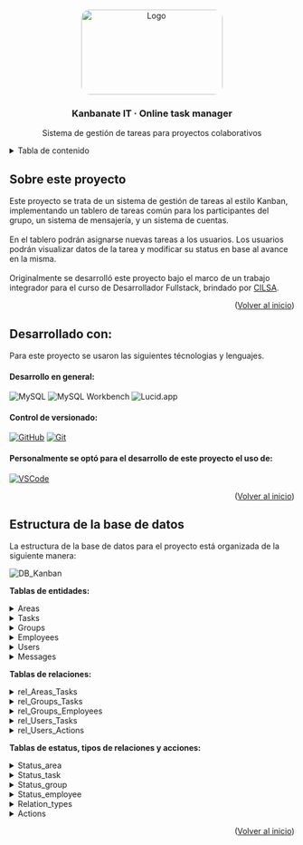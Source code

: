 <!-- Improved compatibility of back to top link: See: https://github.com/othneildrew/Best-README-Template/pull/73 -->
<a id="readme-top"></a>

<!-- PROJECT LOGO -->
<br />
<div align="center">
  <a href="https://github.com/user-attachments/assets/825259a5-6541-41a5-bca8-17c579a46380">
    <img src="https://github.com/user-attachments/assets/825259a5-6541-41a5-bca8-17c579a46380" alt="Logo" width="250" height="150" style="border-radius:15px;">
  </a>

  <h3 align="center"> Kanbanate IT · Online task manager </h3>

  <p align="center">
    Sistema de gestión de tareas para proyectos colaborativos
    <br />
  </p>
</div>

<!-- TABLE OF CONTENTS -->
<details>
  <summary>Tabla de contenido </summary>
  <ol>
    <li><a href="#about"> Sobre el proyecto</a></li>
    <li><a href="#develop-with">Desarrollado con</a></li>
    <li><a href="#project-structure">Estructura del proyecto </a></li>
  </ol>
</details>


<a id="about"></a>
<!-- ABOUT THE PROJECT -->
## Sobre este proyecto

Este proyecto se trata de un sistema de gestión de tareas al estilo Kanban, implementando un tablero de tareas común para los participantes del grupo, un sistema de mensajería, y un sistema de cuentas.<br><br>
En el tablero podrán asignarse nuevas tareas a los usuarios. Los usuarios podrán visualizar datos de la tarea y modificar su status en base al avance en la misma.
<br><br>
Originalmente se desarrolló este proyecto bajo el marco de un trabajo integrador para el curso de Desarrollador Fullstack, brindado por [CILSA](https://www.cilsa.org/).

<p align="right">(<a href="#readme-top">Volver al inicio</a>)</p>

<a id="develop-with"></a>
## Desarrollado con:

Para este proyecto se usaron las siguientes técnologias y lenguajes<!-- y librerias:-->.

#### Desarrollo en general:

![MySQL](https://img.shields.io/badge/MySQL-4479A1?style=for-the-badge&logo=mysql&logoColor=white)
![MySQL Workbench](https://img.shields.io/badge/MySQL_Workbench-00758F?style=for-the-badge&logo=mysql&logoColor=white)
![Lucid.app](https://img.shields.io/badge/Lucid.app-FFAB00?style=for-the-badge&logo=data:image/svg+xml;base64,<BASE64_ENCODED_LOGO_HERE>&logoColor=white)

#### Control de versionado: 
<!--y deploy de demo:-->

[![GitHub][GitHub.com]][GitHub-url]
[![Git][Git.com]][Git-url]

#### Personalmente se optó para el desarrollo de este proyecto el uso de:

[![VSCode][VSCode.com]][VSCode-url]

<p align="right">(<a href="#readme-top">Volver al inicio</a>)</p>

<a id="project-structure"></a>
## Estructura de la base de datos

La estructura de la base de datos para el proyecto está organizada de la siguiente manera:

![DB_Kanban](https://github.com/user-attachments/assets/eddc9555-ab9f-497e-9324-99a7f53af68b)

**Tablas de entidades:**

<details>
  <summary> Areas </summary>
  <br>
  <ul>
    <li>
      Create:

   ```sh
     CREATE TABLE IF NOT EXISTS `Areas` (
      `id` INT auto_increment PRIMARY KEY,
      `name` VARCHAR(50) NOT NULL UNIQUE,
      `description` VARCHAR(100),
      `status` INT NOT NULL DEFAULT 1,
      FOREIGN KEY (`status`) REFERENCES `Status_area`(`id`),
      INDEX (`name`)
   ```
  </li>
    <li>
      Insert:

   ```sh
      INSERT INTO `Areas`(`name`, `description`)
      VALUES 
        ('Producción','Creación de productos para la venta.'),
        ('Dirección','Controla todas las áreas de trabajo que se encuentran en la empresa.'),
        ('Administración','Encargada de la operación de la empresaa en sentido general, desde contrataciones, pagos a personal.'),
        ('Ventas', 'Distribuye los productos a cambio de dinero.'),
        ('Contabilidad', 'Llevan el registro contable de la actividad financiera de la empresa.');
   ```
  </li>
    <li>
      Select - Join:
      
   ```sh
    SELECT a.name, a.description, s.name as 'status'
    FROM Areas as a
    INNER JOIN Status_area as s
    ON a.status = s.id;
   ```

![Captura de pantalla 2024-09-04 145121](https://github.com/user-attachments/assets/be143dc2-c182-46fb-82f2-54fd66f6e8cb)

  </li>
      <li>
      Update:
      
   ```sh
    UPDATE `Areas` SET description='área encargada de comercializar los productos.' WHERE name='Ventas';
   ```
  </li>
      <li>
      Delete:
      
   ```sh
    DELETE FROM `Areas` WHERE name='Producción';
   ```
  </li>
  </ul>
</details>

<details>
  <summary> Tasks </summary>
  <br>
  <ul>
    <li>
      Create:

   ```sh
    CREATE TABLE IF NOT EXISTS `Tasks` (
      `id` INT auto_increment PRIMARY KEY,
      `name` VARCHAR(50) NOT NULL,
      `description` VARCHAR(250),
      `status` INT NOT NULL DEFAULT 1,
      `deadline` DATE,
      `date_start` TIMESTAMP DEFAULT CURRENT_TIMESTAMP,
      `date_last_update` DATETIME,
      `date_end` DATETIME,
      `is_active` TINYINT(1) NOT NULL DEFAULT 1,
      FOREIGN KEY (`status`) REFERENCES `Status_task`(`id`),
      INDEX (`name`)
    );
   ```
  </li>
    <li>
      Insert:

   ```sh
    INSERT INTO `Tasks`(`name`, `description`, `status`, deadline, date_start, date_last_update, date_end, is_active)
    VALUES('Organizar reuniones','Coordinar fechas, preparar agendas y tomar notas.','1','2024/12/04','2024/09/02','2024/09/02 12:02:25','2024/12/04 00:00:00 ','1'),
    ('Presupuestación','Desarrollar y revisar presupuestos anuales o trimestrales','2','2024/12/04','2024/09/02','2024/09/02 12:02:25','2024/12/04 00:00:00 ','1'),
    ('Capacitación','Organizar sesiones de formación y desarrollo para empleados','4','2024/12/04','2024/09/02','2024/09/02 12:02:25','2024/12/04 00:00:00 ','0');
   ```
  </li>
    <li>
      Select - Join:
      
   ```sh
    SELECT t.name, t.description, t.deadline, t.date_start, t.date_last_update, t.date_end, s.name as 'status'
    FROM Tasks as t
    INNER JOIN Status_task as s
    ON t.status = s.id
    WHERE t.is_active = 1;
   ```

![Captura de pantalla 2024-09-04 145140](https://github.com/user-attachments/assets/b9ced7e2-a4cc-4ea7-a56c-9a5e1ef3ab50)

  </li>
      <li>
      Update:
      
   ```sh
    UPDATE `Tasks` SET status='3' WHERE name= 'Organizar reuniones';
   ```
  </li>
      <li>
      Delete:
      
   ```sh
    DELETE FROM `Tasks` WHERE name= 'Capacitación';
   ```
  </li>
  </ul>
</details>

<details>
  <summary> Groups </summary>
  <br>
  <ul>
    <li>
      Create:

   ```sh
    CREATE TABLE IF NOT EXISTS `Groups` (
      `id` INT auto_increment PRIMARY KEY,
      `area` INT,
      `status` INT NOT NULL DEFAULT 1,
      `is_active` TINYINT(1) NOT NULL DEFAULT 1,
      FOREIGN KEY (`area`) REFERENCES `Areas`(`id`),
      FOREIGN KEY (`status`) REFERENCES `Status_group`(`id`)
    );
   ```
  </li>
    <li>
      Insert:

   ```sh
    INSERT INTO `Groups` (area, `status`)
    VALUES (1, 1),
           (2, 1),
           (3, 1);
   ```
  </li>
    <li>
      Select - Join:
      
   ```sh
    SELECT g.id as 'grupo', a.name as 'area', s.name as 'status'
    FROM `Groups` as g
    JOIN Areas as a
    ON g.area = a.id
    JOIN Status_group as s
    ON g.status = s.id
    WHERE is_active = 1;
   ```

![Captura de pantalla 2024-09-04 145109](https://github.com/user-attachments/assets/8d6d9fc1-721f-4b44-bfaa-86e6b5c12ea8)

  </li>
      <li>
      Update:
      
   ```sh
    UPDATE `Groups` SET `status` = 2 WHERE `id`= 1;
    UPDATE `Groups` SET `is_active` = 0 WHERE `id`= 2;
    UPDATE `Groups` SET `area` = 3 WHERE `id`= 3;
   ```
  </li>
      <li>
      Delete:
      
   ```sh
    DELETE FROM `Groups` WHERE `id`= 1;
   ```
  </li>
  </ul>
</details>

<details>
  <summary> Employees </summary>
  <br>
  <ul>
    <li>
      Create:

   ```sh
      CREATE TABLE IF NOT EXISTS `Employees` (
    `id` INT auto_increment PRIMARY KEY,
    `name` VARCHAR(50) NOT NULL,
    `surname` VARCHAR(50) NOT NULL,
    `DNI` VARCHAR(10) NOT NULL UNIQUE,
    `email` VARCHAR(50) NOT NULL UNIQUE,
    `phone` VARCHAR(20),
    `address` VARCHAR(50),
    `city` VARCHAR(50),
    `country` VARCHAR(50),
    `gender` VARCHAR(10),
    `status` INT NOT NULL DEFAULT 1,
    `is_active` TINYINT(1) NOT NULL DEFAULT 1,
    FOREIGN KEY (`status`) REFERENCES `Status_employee`(`id`),
    INDEX (`DNI`),
    INDEX (`email`)
    );
   ```
  </li>
    <li>
      Insert:

   ```sh
    INSERT INTO `Employees` (`name`, surname, DNI, email, phone, address, city, country, gender)
    VALUES ('Carlos', 'González', '30123456', 'carlos.gonzalez@ejemplo.com', '01112345678', 'Av. Corrientes 1234', 'Buenos Aires', 'Argentina', 'Masculino'),
           ('María', 'Fernández', '32123456', 'maria.fernandez@ejemplo.com', '01187654321', 'Calle Florida 4321', 'Córdoba', 'Argentina', 'Femenino'),
           ('Lucía', 'Martínez', '34123456', 'lucia.martinez@ejemplo.com', '01156781234', 'San Martín 567', 'Rosario', 'Argentina', 'Femenino');
   ```
  </li>
    <li>
      Select - Join:
      
   ```sh
    SELECT e.name, e.surname, e.DNI, e.email, e.phone, e.address, e.city, e.country, e.gender, s.name as 'status'
    FROM Employees as e 
    INNER JOIN Status_employee as s
    ON e.status = s.id
    WHERE e.is_active = 1;
   ```

![Captura de pantalla 2024-09-04 145158](https://github.com/user-attachments/assets/d11ac374-fd9b-4f2f-8ce8-69128b1e43b8)

  </li>
      <li>
      Update:
      
   ```sh
      UPDATE `Employees` SET `city` = 'La Plata' WHERE `id`= 1;
      UPDATE `Employees` SET `email` = 'maria.f.nueva@ejemplo.com' WHERE `id`= 2;
      UPDATE `Employees` SET `phone` = '01165432178' WHERE `id`= 3; 
   ```
  </li>
      <li>
      Delete:
      
   ```sh
    DELETE FROM `Employees` WHERE `id`= 1;
   ```
  </li>
  </ul>
</details>

<details>
  <summary> Users </summary>
  <br>
  <ul>
    <li>
      Create:

   ```sh
     CREATE TABLE IF NOT EXISTS `Users` (
    `id` INT auto_increment PRIMARY KEY,
    `username` VARCHAR(50) NOT NULL UNIQUE,
    `password` CHAR(80),
    `employee` INT NOT NULL UNIQUE,
    `profile_picture` VARCHAR(100),
    `created_at` TIMESTAMP DEFAULT CURRENT_TIMESTAMP,
    `last_online` DATETIME,
    `is_active` TINYINT(1) NOT NULL DEFAULT 1,
    FOREIGN KEY (`employee`) REFERENCES `Employees`(`id`),
    INDEX (`username`)
    );
   ```
  </li>
    <li>
      Insert:

   ```sh
    INSERT INTO `Users` (username, `password`, employee, profile_picture)
    VALUES ('cgonzalez', 'contraseña1hash', 1, 'perfil_carlos.jpg'),
           ('mfernandez', 'contraseña2hash', 2, 'perfil_maria.jpg'),
           ('lmartinez', 'contraseña3hash', 3, 'perfil_lucia.jpg');
   ```
  </li>
    <li>
      Select - Join:
      
   ```sh
    SELECT u.username, u.`password`, CONCAT(e.name, ' ', e.surname) as 'employee', e.email as email
    FROM Users as u
    INNER JOIN Employees as e
    ON u.employee = e.id
    WHERE u.is_active = 1;
   ```

![Captura de pantalla 2024-09-04 145208](https://github.com/user-attachments/assets/cd3e7abe-2776-43e2-b8a0-2c79675ee6c3)


  </li>
      <li>
      Update:
      
   ```sh
    UPDATE `Users` SET `password` = 'nuevacontraseña1hash' WHERE `id`= 1;
    UPDATE `Users` SET `last_online` = '2024-09-01 12:34:56' WHERE `id`= 2;
    UPDATE `Users` SET `profile_picture` = 'nueva_perfil_lucia.jpg' WHERE `id`= 3;
   ```
  </li>
      <li>
      Delete:
      
   ```sh
    DELETE FROM `Users` WHERE `id`= 1;
   ```
  </li>
  </ul>
</details>

<details>
  <summary> Messages </summary>
  <br>
  <ul>
    <li>
      Create:

   ```sh
      CREATE TABLE IF NOT EXISTS `Messages` (
    `id` INT auto_increment PRIMARY KEY,
    `subject` VARCHAR(20),
    `content` TEXT NOT NULL,
    `id_sender` INT NOT NULL,
    `id_recipient` INT NOT NULL,
    `date_sent` TIMESTAMP DEFAULT CURRENT_TIMESTAMP,
    `is_active` TINYINT(1) NOT NULL DEFAULT 1,
    FOREIGN KEY (`id_sender`) REFERENCES `Users`(`id`),
    FOREIGN KEY (`id_recipient`) REFERENCES `Users`(`id`),
    INDEX (`date_sent`)
    );
   ```
  </li>
    <li>
      Insert:

   ```sh
      INSERT INTO `Messages`(subject, content, id_sender, id_recipient, date_sent, is_active)
      VALUES('Reunión','lorem ipsum neque porro quisquam est qui dolorem ipsum quia dolor sit amet','1','2','2024/08/02','1'),
      ('Urgente','lorem ipsum neque porro quisquam est qui dolorem ipsum quia dolor sit amet','2','3','2024/08/02','0'),
      ('Cambios','lorem ipsum neque porro quisquam est qui dolorem ipsum quia dolor sit amet','3','1','2024/08/02','1');
   ```
  </li>
    <li>
      Select - Join:
      
   ```sh
    SELECT m.subject, m.content, CONCAT(sender.name, ' ', sender.surname) as 'FROM', CONCAT(recipient.name, ' ', recipient.surname) as 'TO', m.date_sent
    FROM Messages as m
    JOIN Employees as sender
    ON m.id_sender = sender.id
    JOIN Employees as recipient
    ON m.id_recipient = recipient.id
    WHERE m.is_active = 1;
   ```

![Captura de pantalla 2024-09-04 145216](https://github.com/user-attachments/assets/710eeb1c-56ad-4518-8d43-0e82691b59ef)

  </li>
      <li>
      Update:
      
   ```sh
    UPDATE `Messages` SET subject='URGENTE' WHERE id= '2';
   ```
  </li>
      <li>
      Delete:
      
   ```sh
     DELETE FROM `Messages` WHERE subject= 'Cambios';
   ```
  </li>
  </ul>
</details>


**Tablas de relaciones:**

<details>
  <summary> rel_Areas_Tasks </summary>
  <br>
  <ul>
    <li>
      Create:

   ```sh
    CREATE TABLE IF NOT EXISTS `rel_Areas_Tasks` (
      `id` INT auto_increment PRIMARY KEY,
      `area` INT NOT NULL,
      `task` INT NOT NULL,
      `is_current` TINYINT(1) NOT NULL DEFAULT 1,
      FOREIGN KEY (`area`) REFERENCES `Areas`(`id`),
      FOREIGN KEY (`task`) REFERENCES `Tasks`(`id`)
    );
   ```
  </li>
    <li>
      Insert:

   ```sh
    INSERT INTO `rel_Areas_Tasks`(area, task, is_current)
    VALUES('3','3','1'),
    ('2','1', '1'),
    ('5','2','2');
   ```
  </li>
    <li>
      Select - Join:
      
   ```sh
    SELECT 
        rat.id,
        a.name AS area_name,
        t.name AS task_name,
        rat.is_current
    FROM 
        rel_Areas_Tasks AS rat
    JOIN 
        Areas AS a ON rat.area = a.id
    JOIN 
        Tasks AS t ON rat.task = t.id;
   ```
  </li>
      <li>
      Update:
      
   ```sh
    UPDATE `rel_Areas_Tasks` SET area= 5 WHERE task= 2;
   ```
  </li>
      <li>
      Delete:
      
   ```sh
    DELETE FROM `rel_Areas_Tasks` WHERE area= 2;
   ```
  </li>
  </ul>
</details>

<details>
  <summary> rel_Groups_Tasks </summary>
  <br>
  <ul>
    <li>
      Create:

   ```sh
    CREATE TABLE IF NOT EXISTS `rel_Groups_Tasks` (
      `id` INT auto_increment PRIMARY KEY,
      `group` INT NOT NULL,
      `task` INT NOT NULL,
      FOREIGN KEY (`task`) REFERENCES `Tasks`(`id`),
      FOREIGN KEY (`group`) REFERENCES `Groups`(`id`)
    );
   ```
  </li>
    <li>
      Insert:

   ```sh
    INSERT INTO `rel_Groups_Tasks`(`group`, task)
    VALUES('2','1'),
    ('1','2'),
    ('3','3');
   ```
  </li>
    <li>
      Select - Join:
      
   ```sh
    SELECT 
        rgt.id,
        g.id AS group_id,
        g.status AS group_status,
        t.name AS task_name
    FROM 
        rel_Groups_Tasks AS rgt
    JOIN 
        Groups AS g ON rgt.group = g.id
    JOIN 
        Tasks AS t ON rgt.task = t.id;
   ```
  </li>
      <li>
      Update:
      
   ```sh
    UPDATE `rel_Groups_Tasks` SET `group`= 4 WHERE task= 4;
   ```
  </li>
      <li>
      Delete:
      
   ```sh
    DELETE FROM `rel_Groups_Tasks` WHERE `group`= 3;
   ```
  </li>
  </ul>
</details>

<details>
  <summary> rel_Groups_Employees </summary>
  <br>
  <ul>
    <li>
      Create:

   ```sh
    CREATE TABLE IF NOT EXISTS `rel_Groups_Employees` (
      `id` INT auto_increment PRIMARY KEY,
      `group` INT NOT NULL,
      `employee` INT NOT NULL,
      FOREIGN KEY (`employee`) REFERENCES `Employees`(`id`),
      FOREIGN KEY (`group`) REFERENCES `Groups`(`id`)
    );
   ```
  </li>
    <li>
      Insert:

   ```sh
    INSERT INTO `rel_Groups_Employees` (`group`, employee)
    VALUES (1, 1),
           (2, 2),
           (3, 3);
   ```
  </li>
    <li>
      Select - Join:
      
   ```sh
    SELECT 
        rge.id,
        g.id AS group_id,
        e.name AS employee_name,
        e.surname AS employee_surname
    FROM 
        rel_Groups_Employees AS rge
    JOIN 
        Groups AS g ON rge.group = g.id
    JOIN 
        Employees AS e ON rge.employee = e.id;
   ```
  </li>
      <li>
      Update:
      
   ```sh
    UPDATE `rel_Groups_Employees` SET `employee`= 1 WHERE `id`= 2;
    UPDATE `rel_Groups_Employees` SET `group`= 1 WHERE `id`= 1;
   ```
  </li>
      <li>
      Delete:
      
   ```sh
    DELETE FROM `rel_Groups_Employees` WHERE `id`= 1;
   ```
  </li>
  </ul>
</details>

<details>
  <summary> rel_Users_Tasks </summary>
  <br>
  <ul>
    <li>
      Create:

   ```sh
    CREATE TABLE IF NOT EXISTS `rel_Users_Tasks` (
      `id` INT auto_increment PRIMARY KEY,
      `user` INT NOT NULL,
      `task` INT NOT NULL,
      `relation_type` INT NOT NULL,
      FOREIGN KEY (`relation_type`) REFERENCES `Relation_types`(`id`),
      FOREIGN KEY (`user`) REFERENCES `Users`(`id`),
      FOREIGN KEY (`task`) REFERENCES `Tasks`(`id`)
    );
   ```
  </li>
    <li>
      Insert:

   ```sh
    INSERT INTO `rel_Users_Tasks`(`user`, task, relation_type)
    VALUES('1','2','3'),
    ('2','1','4'),
    ('3','2','1');
   ```
  </li>
    <li>
      Select - Join:
      
   ```sh
    SELECT 
        rut.id,
        u.username AS user_name,
        t.name AS task_name,
        rt.name AS relation_type
    FROM 
        rel_Users_Tasks AS rut
    JOIN 
        Users AS u ON rut.user = u.id
    JOIN 
        Tasks AS t ON rut.task = t.id
    JOIN 
        Relation_types AS rt ON rut.relation_type = rt.id;
   ```
  </li>
      <li>
      Update:
      
   ```sh
    UPDATE `rel_Users_Tasks` SET task= 3 WHERE user= 1;	
   ```
  </li>
      <li>
      Delete:
      
   ```sh
    DELETE FROM `rel_Users_Tasks` WHERE `user`= 2;
   ```
  </li>
  </ul>
</details>

<details>
  <summary> rel_Users_Actions </summary>
  <br>
  <ul>
    <li>
      Create:

   ```sh
    CREATE TABLE IF NOT EXISTS `rel_Users_Actions` (
      `id` INT auto_increment PRIMARY KEY,
      `user` INT NOT NULL,
      `action` INT NOT NULL,
      `objective_type` ENUM('user', 'task', 'message', 'group', 'area'),
      `objective_id` INT,
      `created_at` TIMESTAMP DEFAULT CURRENT_TIMESTAMP,
      `is_active` TINYINT(1) NOT NULL DEFAULT 1,
      FOREIGN KEY (`action`) REFERENCES `Actions`(`id`),
      FOREIGN KEY (`user`) REFERENCES `Users`(`id`)
    );
   ```
  </li>
    <li>
      Insert:

   ```sh
    INSERT INTO `rel_Users_Actions` (`user`, `action`, objective_type, objective_id, is_active)
    VALUES (1, 1, 'task', 1, 1),
           (2, 2, 'task', 2, 1),
           (3, 3, 'task', 3, 1);
   ```
  </li>
    <li>
      Select - Join:
      
   ```sh
    SELECT 
        rua.id,
        u.username AS user_name,
        a.name AS action_name,
        rua.objective_type,
        rua.objective_id,
        rua.created_at
    FROM 
        rel_Users_Actions AS rua
    JOIN 
        Users AS u ON rua.user = u.id
    JOIN 
        Actions AS a ON rua.action = a.id;
   ```
  </li>
      <li>
      Update:
      
   ```sh
    UPDATE `rel_Users_Actions` SET `action`= 2 WHERE `id`= 1;
    UPDATE `rel_Users_Actions` SET `objective_id`= 3 WHERE `id`= 2;
    UPDATE `rel_Users_Actions` SET `objective_type`= 'user' WHERE `id`= 3;
   ```
  </li>
      <li>
      Delete:
      
   ```sh
    DELETE FROM `rel_Users_Actions` WHERE `id`= 1;
   ```
  </li>
  </ul>
</details>


**Tablas de estatus, tipos de relaciones y acciones:**

<details>
  <summary> Status_area </summary>
  <br>
  <ul>
    <li>
      Create:

   ```sh
    CREATE TABLE IF NOT EXISTS `Status_area` (
      `id` INT auto_increment PRIMARY KEY,
      `name` VARCHAR(50) NOT NULL UNIQUE,
      `description` VARCHAR(100)
    );
   ```
  </li>
    <li>
      Insert:

   ```sh
    INSERT INTO `Status_area`(name, description) 
    VALUES ('activa', 'El area está actualmente funcional.'), 
    ('inactiva', 'El area se encuentra temporalmente fuera de funcionamiento.'),
    ('archivada', 'El area no está en funcionamiento y se encuentra archivada sólo para registros historicos'),
    ('bajo revisión', 'El area está funcional, pero está siendo evaluada para su futuro uso o reestructuración.'),
    ('planificada', 'El area está siendo planificada para su futura implementación.'), 
    ('cerrada', 'El area fue cerrada de forma permanente.');
   ```
  </li>
    <li>
      Select:
      
   ```sh
    SELECT * FROM `Status_area`;
   ```

![Captura de pantalla 2024-09-04 144901](https://github.com/user-attachments/assets/39582220-272b-4d70-9b49-7186350608c8)

  </li>
      <li>
      Update:
      
   ```sh
    UPDATE `Status_area` SET name = 'nombre', description = 'descripcion' WHERE id = 5; 
   ```
  </li>
      <li>
      Delete:
      
   ```sh
    DELETE FROM `Status_area` WHERE id=5;
   ```
  </li>
  </ul>
</details>

<details>
  <summary> Status_task </summary>
  <br>
  <ul>
    <li>
      Create:

   ```sh
    CREATE TABLE IF NOT EXISTS `Status_task` (
      `id` INT auto_increment PRIMARY KEY,
      `name` VARCHAR(50) NOT NULL UNIQUE,
      `description` VARCHAR(100)
    );
   ```
  </li>
    <li>
      Insert:

   ```sh
    INSERT INTO `Status_task`(name, description) 
    VALUES ('recién asignada', 'La tarea fue recién asignada.'), 
    ('en resolución', 'La tarea ya fue asignada y está siendo resuelta.'),
    ('completa', 'La tarea ya fue resuelta.'), 
    ('cancelada', 'La tarea fue cancelada y ya no se requiere su resolución.'), 
    ('archivada', 'La tarea fue resuelta hace más de 30 días y se archivó para registro historico.');
   ```
  </li>
    <li>
      Select:
      
   ```sh
    SELECT * FROM `Status_task`;
   ```

![Captura de pantalla 2024-09-04 145011](https://github.com/user-attachments/assets/46430365-92a8-4bab-8058-dc3a08e482b8)

  </li>
      <li>
      Update:
      
   ```sh
    UPDATE `Status_task` SET name = 'nombre', description = 'descripcion' WHERE id = 8; 
   ```
  </li>
      <li>
      Delete:
      
   ```sh
    DELETE FROM `Status_task` WHERE id<10;
   ```
  </li>
  </ul>
</details>

<details>
  <summary> Status_group </summary>
  <br>
  <ul>
    <li>
      Create:

   ```sh
    CREATE TABLE IF NOT EXISTS `Status_group` (
      `id` INT auto_increment PRIMARY KEY,
      `name` VARCHAR(50) NOT NULL UNIQUE,
      `description` VARCHAR(100)
    );
   ```
  </li>
    <li>
      Insert:

   ```sh
    INSERT INTO `Status_group`(name, description) 
    VALUES ('disponible', 'El grupo se encuentra disponible para trabajar en una nueva tarea.'), 
    ('ocupado', 'El grupo está actualmente trabajando en una tarea.'),
    ('limitado', 'El grupo se encuentra disponible, pero con una cantidad inferior de miembros'),
    ('bajo reestructuración', 'El grupo no está disponible, ya que está en busqueda de nuevos miembros'),
    ('no disponible', 'El grupo temporalmente no está disponible ni trabajando en ninguna tarea.'), 
    ('disuelto', 'El grupo fue disuelto permanentemente.');
   ```
  </li>
    <li>
      Select:
      
   ```sh
    SELECT * FROM `Status_group`;
   ```

![Captura de pantalla 2024-09-04 144944](https://github.com/user-attachments/assets/57615667-39e3-436e-813c-14e5e0542db8)

  </li>
      <li>
      Update:
      
   ```sh
    UPDATE `Status_group` SET name = 'nombre', description = 'descripcion' WHERE id = 5; 
   ```
  </li>
      <li>
      Delete:
      
   ```sh
    DELETE FROM `Status_group` WHERE id>=5;
   ```
  </li>
  </ul>
</details>

<details>
  <summary> Status_employee </summary>
  <br>
  <ul>
    <li>
      Create:

   ```sh
    CREATE TABLE IF NOT EXISTS `Status_employee` (
      `id` INT auto_increment PRIMARY KEY,
      `name` VARCHAR(50) NOT NULL UNIQUE,
      `description` VARCHAR(100)
    );
   ```
  </li>
    <li>
      Insert:

   ```sh
    INSERT INTO `Status_employee`(name, description) 
    VALUES ('disponible', 'El empleado se encuentra disponible para trabajar en una nueva tarea.'), 
    ('ocupado', 'El empleado está actualmente trabajando en una tarea.'),
    ('de vacaciones', 'El empleado está de vacaciones.'), 
    ('con licencia', 'El empleado está bajo algún tipo de licencia.'), 
    ('no disponible', 'El empleado temporalmente no está disponible ni trabajando en ninguna tarea.'), 
    ('retirado', 'El empleado ya no se encuentra trabajando en la organización.');
   ```
  </li>
    <li>
      Select:
      
   ```sh
    SELECT * FROM `Status_employee`;
   ```

![Captura de pantalla 2024-09-04 144958](https://github.com/user-attachments/assets/3be9f26b-9ba8-4681-865d-4e9953edb4d1)

  </li>
      <li>
      Update:
      
   ```sh
    UPDATE `Status_employee` SET name = 'nombre', description = 'descripcion' WHERE id = 5; 
   ```
  </li>
      <li>
      Delete:
      
   ```sh
    DELETE FROM `Status_employee` WHERE id<10;
   ```
  </li>
  </ul>
</details>

<details>
  <summary> Relation_types </summary>
  <br>
  <ul>
    <li>
      Create:

   ```sh
    CREATE TABLE IF NOT EXISTS `Relation_types` (
      `id` INT auto_increment PRIMARY KEY,
      `name` VARCHAR(50) NOT NULL UNIQUE,
      `description` VARCHAR(100)
    );
   ```
  </li>
    <li>
      Insert:

   ```sh
    INSERT INTO `Relation_types`(name, description) 
    VALUES ('recién asignada', 'El usuario tiene la tarea asignada.'), 
    ('bajo resolución', 'El usuario está trabajando en la tarea.'),
    ('completa', 'La tarea ya fue resuelta por el usuario.'), 
    ('cancelada', 'La tarea fue cancelada por el usuario.'), 
    ('archivada', 'La tarea fue resuelta hace más de 30 días y el usuario la archivó para registro historico.'),
    ('Modificada', 'El usuario editó el estado o algún campo de la tarea.');
   ```
  </li>
    <li>
      Select:
      
   ```sh
    SELECT * FROM `Relation_types`;
   ```

![Captura de pantalla 2024-09-06 152635](https://github.com/user-attachments/assets/be748493-31de-4106-aafc-5114e3dddb3d)

  </li>
      <li>
      Update:
      
   ```sh
    UPDATE `Relation_types` SET name = 'nombre', description = 'descripcion' WHERE id = 8; 
   ```
  </li>
      <li>
      Delete:
      
   ```sh
    DELETE FROM `Relation_types` WHERE id<10;
   ```
  </li>
  </ul>
</details>

<details>
  <summary> Actions </summary>
  <br>
  <ul>
    <li>
      Create:

   ```sh
    CREATE TABLE IF NOT EXISTS `Actions` (
      `id` INT auto_increment PRIMARY KEY,
      `name` VARCHAR(50) NOT NULL UNIQUE,
      `description` VARCHAR(100)
    );
   ```
  </li>
    <li>
      Insert:

   ```sh
    INSERT INTO `Actions`(name, description) 
    VALUES ('Creado', 'El usuario creó la entidad.'), 
    ('Modificado', 'El usuario modificó la entidad.'),
    ('Eliminado', 'El usuario eliminó la entidad.'), 
    ('Archivado', 'El usuario archivó la entidad.'), 
    ('Asignado', 'El usuario asignó la entidad.');
   ```
  </li>
    <li>
      Select:
      
   ```sh
    SELECT * FROM `Actions`;
   ```

![Captura de pantalla 2024-09-06 152653](https://github.com/user-attachments/assets/6b1d05e2-3603-4e57-bad0-f48277395526)

  </li>
      <li>
      Update:
      
   ```sh
    UPDATE `Actions` SET name = 'nombre', description = 'descripcion' WHERE id = 8; 
   ```
  </li>
      <li>
      Delete:
      
   ```sh
    DELETE FROM `Actions` WHERE id<10;
   ```
  </li>
  </ul>
</details>

<!--
```plaintext

└── 
    └── 
        └── 
            ├── 
            |    └── 
            ├── 
            |      └── 
            ├── 
            |  └── 
            |
            ├── 
            └── 
```
-->

<p align="right">(<a href="#readme-top">Volver al inicio</a>)</p>

<!-- MARKDOWN LINKS & IMAGES -->
<!-- https://www.markdownguide.org/basic-syntax/#reference-style-links -->
[contributors-shield]: https://img.shields.io/github/contributors/othneildrew/Best-README-Template.svg?style=for-the-badge
[contributors-url]: https://github.com/othneildrew/Best-README-Template/graphs/contributors
[forks-shield]: https://img.shields.io/github/forks/othneildrew/Best-README-Template.svg?style=for-the-badge
[forks-url]: https://github.com/othneildrew/Best-README-Template/network/members
[stars-shield]: https://img.shields.io/github/stars/othneildrew/Best-README-Template.svg?style=for-the-badge
[stars-url]: https://github.com/othneildrew/Best-README-Template/stargazers
[issues-shield]: https://img.shields.io/github/issues/othneildrew/Best-README-Template.svg?style=for-the-badge
[issues-url]: https://github.com/othneildrew/Best-README-Template/issues
[license-shield]: https://img.shields.io/github/license/othneildrew/Best-README-Template.svg?style=for-the-badge
[license-url]: https://github.com/othneildrew/Best-README-Template/blob/master/LICENSE.txt
[linkedin-shield]: https://img.shields.io/badge/-LinkedIn-black.svg?style=for-the-badge&logo=linkedin&colorB=555
[linkedin-url]: https://linkedin.com/in/othneildrew
[product-screenshot]: images/screenshot.png

[JavaScript.com]: https://img.shields.io/badge/JavaScript-F7DF1E?logo=javascript&logoColor=white&style=for-the-badge
[JavaScript-url]: https://developer.mozilla.org/en-US/docs/Web/JavaScript

[CSS.com]: https://img.shields.io/badge/CSS-1572B6?logo=css3&logoColor=white&style=for-the-badge
[CSS-url]: https://developer.mozilla.org/en-US/docs/Web/CSS

[HTML.com]: https://img.shields.io/badge/HTML-E34F26?logo=html5&logoColor=white&style=for-the-badge
[HTML-url]: https://developer.mozilla.org/en-US/docs/Web/HTML

[Bootstrap.com]: https://img.shields.io/badge/Bootstrap-563D7C?logo=bootstrap&logoColor=white&style=for-the-badge
[Bootstrap-url]: https://getbootstrap.com

[AOS.com]: https://img.shields.io/badge/AOS-000000?logo=aos&logoColor=white&style=for-the-badge
[AOS-url]: https://michalsnik.github.io/aos/

[SweetAlert.com]: https://img.shields.io/badge/SweetAlert-0078D7?logo=sweetalert&logoColor=white&style=for-the-badge
[SweetAlert-url]: https://sweetalert.js.org/

[GitHub.com]: https://img.shields.io/badge/GitHub-181717?logo=github&logoColor=white&style=for-the-badge
[GitHub-url]: https://github.com/

[Git.com]: https://img.shields.io/badge/Git-F05032?logo=git&logoColor=white&style=for-the-badge
[Git-url]: https://git-scm.com/

[GitHubPages.com]: https://img.shields.io/badge/GitHub_Pages-222?logo=github&logoColor=white&style=for-the-badge
[GitHubPages-url]: https://pages.github.com/

[VSCode.com]: https://img.shields.io/badge/VSCode-007ACC?logo=visual-studio-code&logoColor=white&style=for-the-badge
[VSCode-url]: https://code.visualstudio.com/

[LiveServer.com]: https://img.shields.io/badge/LiveServer-4993CD?logo=visual-studio-code&logoColor=white&style=for-the-badge
[LiveServer-url]: https://marketplace.visualstudio.com/items?itemName=ritwickdey.LiveServer
